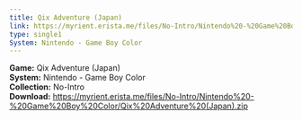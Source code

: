 ```yaml
---
title: Qix Adventure (Japan)
link: https://myrient.erista.me/files/No-Intro/Nintendo%20-%20Game%20Boy%20Color/Qix%20Adventure%20(Japan).zip
type: single1
System: Nintendo - Game Boy Color
---
```

<b>Game:</b> Qix Adventure (Japan)<br>
<b>System:</b> Nintendo - Game Boy Color<br>
<b>Collection:</b> No-Intro<br>
<b>Download:</b> https://myrient.erista.me/files/No-Intro/Nintendo%20-%20Game%20Boy%20Color/Qix%20Adventure%20(Japan).zip